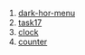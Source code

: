 1. [dark-hor-menu](http://codepen.io/maiordom/pen/jEghi)
2. [task17](http://codepen.io/maiordom/pen/LwIkD)
3. [clock](http://codepen.io/maiordom/full/Cqipw)
4. [counter](http://sati.16mb.com/counter/)